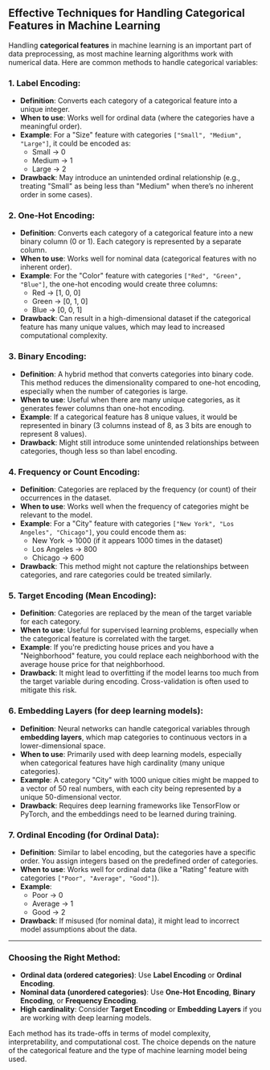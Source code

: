## Effective Techniques for Handling Categorical Features in Machine Learning
Handling **categorical features** in machine learning is an important part of data preprocessing, as most machine learning algorithms work with numerical data. Here are common methods to handle categorical variables:

### 1. **Label Encoding**:
- **Definition**: Converts each category of a categorical feature into a unique integer.
- **When to use**: Works well for ordinal data (where the categories have a meaningful order).
- **Example**: For a "Size" feature with categories `["Small", "Medium", "Large"]`, it could be encoded as:
  - Small → 0
  - Medium → 1
  - Large → 2
- **Drawback**: May introduce an unintended ordinal relationship (e.g., treating "Small" as being less than "Medium" when there’s no inherent order in some cases).

### 2. **One-Hot Encoding**:
- **Definition**: Converts each category of a categorical feature into a new binary column (0 or 1). Each category is represented by a separate column.
- **When to use**: Works well for nominal data (categorical features with no inherent order).
- **Example**: For the "Color" feature with categories `["Red", "Green", "Blue"]`, the one-hot encoding would create three columns:
  - Red → [1, 0, 0]
  - Green → [0, 1, 0]
  - Blue → [0, 0, 1]
- **Drawback**: Can result in a high-dimensional dataset if the categorical feature has many unique values, which may lead to increased computational complexity.

### 3. **Binary Encoding**:
- **Definition**: A hybrid method that converts categories into binary code. This method reduces the dimensionality compared to one-hot encoding, especially when the number of categories is large.
- **When to use**: Useful when there are many unique categories, as it generates fewer columns than one-hot encoding.
- **Example**: If a categorical feature has 8 unique values, it would be represented in binary (3 columns instead of 8, as 3 bits are enough to represent 8 values).
- **Drawback**: Might still introduce some unintended relationships between categories, though less so than label encoding.

### 4. **Frequency or Count Encoding**:
- **Definition**: Categories are replaced by the frequency (or count) of their occurrences in the dataset.
- **When to use**: Works well when the frequency of categories might be relevant to the model.
- **Example**: For a "City" feature with categories `["New York", "Los Angeles", "Chicago"]`, you could encode them as:
  - New York → 1000 (if it appears 1000 times in the dataset)
  - Los Angeles → 800
  - Chicago → 600
- **Drawback**: This method might not capture the relationships between categories, and rare categories could be treated similarly.

### 5. **Target Encoding (Mean Encoding)**:
- **Definition**: Categories are replaced by the mean of the target variable for each category.
- **When to use**: Useful for supervised learning problems, especially when the categorical feature is correlated with the target.
- **Example**: If you're predicting house prices and you have a "Neighborhood" feature, you could replace each neighborhood with the average house price for that neighborhood.
- **Drawback**: It might lead to overfitting if the model learns too much from the target variable during encoding. Cross-validation is often used to mitigate this risk.

### 6. **Embedding Layers (for deep learning models)**:
- **Definition**: Neural networks can handle categorical variables through **embedding layers**, which map categories to continuous vectors in a lower-dimensional space.
- **When to use**: Primarily used with deep learning models, especially when categorical features have high cardinality (many unique categories).
- **Example**: A category "City" with 1000 unique cities might be mapped to a vector of 50 real numbers, with each city being represented by a unique 50-dimensional vector.
- **Drawback**: Requires deep learning frameworks like TensorFlow or PyTorch, and the embeddings need to be learned during training.

### 7. **Ordinal Encoding (for Ordinal Data)**:
- **Definition**: Similar to label encoding, but the categories have a specific order. You assign integers based on the predefined order of categories.
- **When to use**: Works well for ordinal data (like a "Rating" feature with categories `["Poor", "Average", "Good"]`).
- **Example**: 
  - Poor → 0
  - Average → 1
  - Good → 2
- **Drawback**: If misused (for nominal data), it might lead to incorrect model assumptions about the data.

---

### **Choosing the Right Method**:
- **Ordinal data (ordered categories)**: Use **Label Encoding** or **Ordinal Encoding**.
- **Nominal data (unordered categories)**: Use **One-Hot Encoding**, **Binary Encoding**, or **Frequency Encoding**.
- **High cardinality**: Consider **Target Encoding** or **Embedding Layers** if you are working with deep learning models.

Each method has its trade-offs in terms of model complexity, interpretability, and computational cost. The choice depends on the nature of the categorical feature and the type of machine learning model being used.

